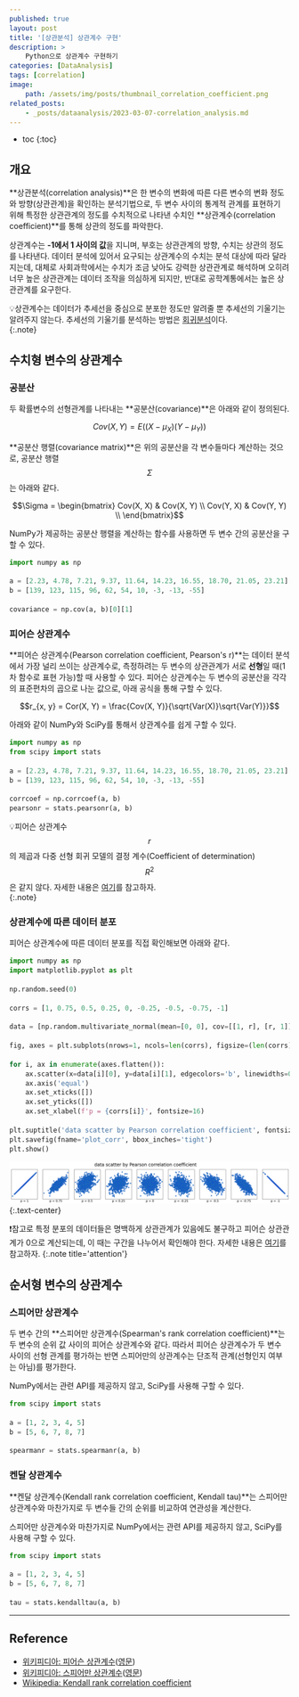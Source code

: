 ```yaml
---
published: true
layout: post
title: '[상관분석] 상관계수 구현'
description: >
    Python으로 상관계수 구현하기
categories: [DataAnalysis]
tags: [correlation]
image:
    path: /assets/img/posts/thumbnail_correlation_coefficient.png
related_posts:
    - _posts/dataanalysis/2023-03-07-correlation_analysis.md
---
```

* toc
{:toc}

## 개요

**상관분석(correlation analysis)**은 한 변수의 변화에 따른 다른 변수의 변화 정도와 방향(상관관계)을 확인하는 분석기법으로, 두 변수 사이의 통계적 관계를 표현하기 위해 특정한 상관관계의 정도를 수치적으로 나타낸 수치인 **상관계수(correlation coefficient)**를 통해 상관의 정도를 파악한다.  

상관계수는 **-1에서 1 사이의 값**을 지니며, 부호는 상관관계의 방향, 수치는 상관의 정도를 나타낸다. 데이터 분석에 있어서 요구되는 상관계수의 수치는 분석 대상에 따라 달라지는데, 대체로 사회과학에서는 수치가 조금 낮아도 강력한 상관관계로 해석하며 오히려 너무 높은 상관관계는 데이터 조작을 의심하게 되지만, 반대로 공학계통에서는 높은 상관관계를 요구한다.  

💡상관계수는 데이터가 추세선을 중심으로 분포한 정도만 알려줄 뿐 추세선의 기울기는 알려주지 않는다. 추세선의 기울기를 분석하는 방법은 [회귀분석](/dataanalysis/regression_statsmodels/)이다.  
{:.note}

## 수치형 변수의 상관계수

### 공분산

두 확률변수의 선형관계를 나타내는 **공분산(covariance)**은 아래와 같이 정의된다.  

$$Cov(X, Y) = E((X - \mu_{X})(Y - \mu_{Y}))$$

**공분산 행렬(covariance matrix)**은 위의 공분산을 각 변수들마다 계산하는 것으로, 공분산 행렬 $$\Sigma$$는 아래와 같다.  

$$\Sigma = \begin{bmatrix}
Cov(X, X) & Cov(X, Y) \\
Cov(Y, X) & Cov(Y, Y) \\
\end{bmatrix}$$

NumPy가 제공하는 공분산 행렬을 계산하는 함수를 사용하면 두 변수 간의 공분산을 구할 수 있다.  

```python
import numpy as np

a = [2.23, 4.78, 7.21, 9.37, 11.64, 14.23, 16.55, 18.70, 21.05, 23.21]
b = [139, 123, 115, 96, 62, 54, 10, -3, -13, -55]

covariance = np.cov(a, b)[0][1]
```

### 피어슨 상관계수

**피어슨 상관계수(Pearson correlation coefficient, Pearson's r)**는 데이터 분석에서 가장 널리 쓰이는 상관계수로, 측정하려는 두 변수의 상관관계가 서로 **선형**일 때(1차 함수로 표현 가능)할 때 사용할 수 있다. 피어슨 상관계수는 두 변수의 공분산을 각각의 표준편차의 곱으로 나눈 값으로, 아래 공식을 통해 구할 수 있다.  

$$r_{x, y} = Cor(X, Y) = \frac{Cov(X, Y)}{\sqrt{Var(X)}\sqrt{Var(Y)}}$$

아래와 같이 NumPy와 SciPy를 통해서 상관계수를 쉽게 구할 수 있다.  

```python
import numpy as np
from scipy import stats

a = [2.23, 4.78, 7.21, 9.37, 11.64, 14.23, 16.55, 18.70, 21.05, 23.21]
b = [139, 123, 115, 96, 62, 54, 10, -3, -13, -55]

corrcoef = np.corrcoef(a, b)
pearsonr = stats.pearsonr(a, b)
```

💡피어슨 상관계수 $$r$$의 제곱과 다중 선형 회귀 모델의 결정 계수(Coefficient of determination) $$R^{2}$$은 같지 않다. 자세한 내용은 [여기](https://rython.tistory.com/17)를 참고하자.  
{:.note}

### 상관계수에 따른 데이터 분포

피어슨 상관계수에 따른 데이터 분포를 직접 확인해보면 아래와 같다.  

```python
import numpy as np
import matplotlib.pyplot as plt

np.random.seed(0)

corrs = [1, 0.75, 0.5, 0.25, 0, -0.25, -0.5, -0.75, -1]

data = [np.random.multivariate_normal(mean=[0, 0], cov=[[1, r], [r, 1]], size=1000).T for r in corrs]

fig, axes = plt.subplots(nrows=1, ncols=len(corrs), figsize=(len(corrs)*3, 3))

for i, ax in enumerate(axes.flatten()):
    ax.scatter(x=data[i][0], y=data[i][1], edgecolors='b', linewidths=0.3)
    ax.axis('equal')
    ax.set_xticks([])
    ax.set_yticks([])
    ax.set_xlabel(f'p = {corrs[i]}', fontsize=16)

plt.suptitle('data scatter by Pearson correlation coefficient', fontsize=24, y=1.05)
plt.savefig(fname='plot_corr', bbox_inches='tight')
plt.show()
```

![plot_corr.png](/assets/img/posts/plot_corr.png)
{:.text-center}

❗참고로 특정 분포의 데이터들은 명백하게 상관관계가 있음에도 불구하고 피어슨 상관관계가 0으로 계산되는데, 이 때는 구간을 나누어서 확인해야 한다. 자세한 내용은 [여기](https://datascienceschool.net/02%20mathematics/07.05%20%EA%B3%B5%EB%B6%84%EC%82%B0%EA%B3%BC%20%EC%83%81%EA%B4%80%EA%B3%84%EC%88%98.html#id8)를 참고하자.
{:.note title='attention'}

## 순서형 변수의 상관계수

### 스피어만 상관계수

두 변수 간의 **스피어만 상관계수(Spearman's rank correlation coefficient)**는 두 변수의 순위 값 사이의 피어슨 상관계수와 같다. 따라서 피어슨 상관계수가 두 변수 사이의 선형 관계를 평가하는 반면 스피어만의 상관계수는 단조적 관계(선형인지 여부는 아님)를 평가한다.  

NumPy에서는 관련 API를 제공하지 않고, SciPy를 사용해 구할 수 있다.  

```python
from scipy import stats

a = [1, 2, 3, 4, 5]
b = [5, 6, 7, 8, 7]

spearmanr = stats.spearmanr(a, b)
```

### 켄달 상관계수

**켄달 상관계수(Kendall rank correlation coefficient, Kendall tau)**는 스피어만 상관계수와 마찬가지로 두 변수들 간의 순위를 비교하여 연관성을 계산한다.  

스피어만 상관계수와 마찬가지로 NumPy에서는 관련 API를 제공하지 않고, SciPy를 사용해 구할 수 있다.  

```python
from scipy import stats

a = [1, 2, 3, 4, 5]
b = [5, 6, 7, 8, 7]

tau = stats.kendalltau(a, b)
```

---
## Reference
- [위키피디아: 피어슨 상관계수](https://ko.wikipedia.org/wiki/%ED%94%BC%EC%96%B4%EC%8A%A8_%EC%83%81%EA%B4%80_%EA%B3%84%EC%88%98)([영문](https://en.wikipedia.org/wiki/Pearson_correlation_coefficient))
- [위키피디아: 스피어만 상관계수](https://ko.wikipedia.org/wiki/%EC%8A%A4%ED%94%BC%EC%96%B4%EB%A8%BC_%EC%83%81%EA%B4%80_%EA%B3%84%EC%88%98)([영문](https://en.wikipedia.org/wiki/Spearman%27s_rank_correlation_coefficient))
- [Wikipedia: Kendall rank correlation coefficient](https://en.wikipedia.org/wiki/Kendall_rank_correlation_coefficient)